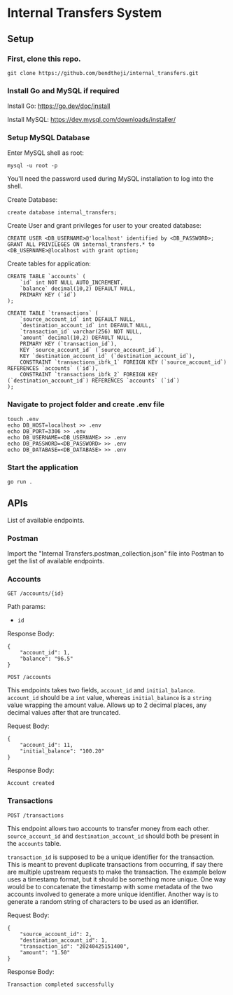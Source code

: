 # Internal Transfers System

## Setup

### First, clone this repo.

```
git clone https://github.com/bendtheji/internal_transfers.git
```

### Install Go and MySQL if required
Install Go: https://go.dev/doc/install

Install MySQL: https://dev.mysql.com/downloads/installer/

### Setup MySQL Database
Enter MySQL shell as root:
```
mysql -u root -p
```
You'll need the password used during MySQL installation to log into the shell.

Create Database:
```
create database internal_transfers;
```

Create User and grant privileges for user to your created database:
```
CREATE USER <DB_USERNAME>@'localhost' identified by <DB_PASSWORD>;
GRANT ALL PRIVILEGES ON internal_transfers.* to <DB_USERNAME>@localhost with grant option;
```

Create tables for application:
```
CREATE TABLE `accounts` (
    `id` int NOT NULL AUTO_INCREMENT,
    `balance` decimal(10,2) DEFAULT NULL,
    PRIMARY KEY (`id`)
);

CREATE TABLE `transactions` (
    `source_account_id` int DEFAULT NULL,
    `destination_account_id` int DEFAULT NULL,
    `transaction_id` varchar(256) NOT NULL,
    `amount` decimal(10,2) DEFAULT NULL,
    PRIMARY KEY (`transaction_id`),
    KEY `source_account_id` (`source_account_id`),
    KEY `destination_account_id` (`destination_account_id`),
    CONSTRAINT `transactions_ibfk_1` FOREIGN KEY (`source_account_id`) REFERENCES `accounts` (`id`),
    CONSTRAINT `transactions_ibfk_2` FOREIGN KEY (`destination_account_id`) REFERENCES `accounts` (`id`)
);
```

### Navigate to project folder and create .env file

```
touch .env
echo DB_HOST=localhost >> .env
echo DB_PORT=3306 >> .env
echo DB_USERNAME=<DB_USERNAME> >> .env
echo DB_PASSWORD=<DB_PASSWORD> >> .env
echo DB_DATABASE=<DB_DATABASE> >> .env
```

### Start the application
```
go run .
```

## APIs
List of available endpoints.

### Postman
Import the "Internal Transfers.postman_collection.json" file into Postman to get the list of available endpoints.

### Accounts
`GET /accounts/{id}`

Path params:
- `id`

Response Body:
```
{
    "account_id": 1,
    "balance": "96.5"
}
```

`POST /accounts`

This endpoints takes two fields, `account_id` and `initial_balance`. `account_id` should be a `int` value, whereas `initial_balance` is a `string` value wrapping the amount value. Allows up to 2 decimal places, any decimal values after that are truncated.

Request Body:
```
{
    "account_id": 11,
    "initial_balance": "100.20"
}
```

Response Body:
```
Account created
```

### Transactions
`POST /transactions`

This endpoint allows two accounts to transfer money from each other. `source_account_id` and `destination_account_id` should both be present in the `accounts` table.

`transaction_id` is supposed to be a unique identifier for the transaction. This is meant to prevent duplicate transactions from occurring, if say there are multiple upstream requests to make the transaction. The example below uses a timestamp format, but it should be something more unique. One way would be to concatenate the timestamp with some metadata of the two accounts involved to generate a more unique identifier. Another way is to generate a random string of characters to be used as an identifier. 

Request Body:
```
{
    "source_account_id": 2,
    "destination_account_id": 1,
    "transaction_id": "20240425151400",
    "amount": "1.50"
}
```

Response Body:
```
Transaction completed successfully
```